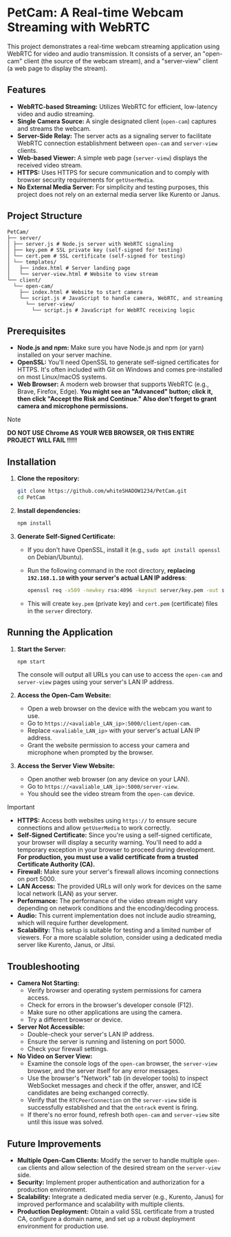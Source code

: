 # PetCam: A Real-time Webcam Streaming with WebRTC
This project demonstrates a real-time webcam streaming application using WebRTC for video and audio transmission. It consists of a server, an "open-cam" client (the source of the webcam stream), and a "server-view" client (a web page to display the stream).

## Features

*   **WebRTC-based Streaming:** Utilizes WebRTC for efficient, low-latency video and audio streaming.
*   **Single Camera Source:** A single designated client (`open-cam`) captures and streams the webcam.
*   **Server-Side Relay:** The server acts as a signaling server to facilitate WebRTC connection establishment between `open-cam` and `server-view` clients.
*   **Web-based Viewer:** A simple web page (`server-view`) displays the received video stream.
*   **HTTPS:** Uses HTTPS for secure communication and to comply with browser security requirements for `getUserMedia`.
*   **No External Media Server:** For simplicity and testing purposes, this project does not rely on an external media server like Kurento or Janus.

## Project Structure
```
PetCam/
├── server/
│ ├── server.js # Node.js server with WebRTC signaling
│ ├── key.pem # SSL private key (self-signed for testing)
│ └── cert.pem # SSL certificate (self-signed for testing)
│ └── templates/
│   ├── index.html # Server landing page
│   └── server-view.html # Website to view stream
└── client/
  └── open-cam/
    ├── index.html # Website to start camera
    └── script.js # JavaScript to handle camera, WebRTC, and streaming
      └── server-view/
        └── script.js # JavaScript for WebRTC receiving logic
```

## Prerequisites

*   **Node.js and npm:** Make sure you have Node.js and npm (or yarn) installed on your server machine.
*   **OpenSSL:** You'll need OpenSSL to generate self-signed certificates for HTTPS. It's often included with Git on Windows and comes pre-installed on most Linux/macOS systems.
*   **Web Browser:** A modern web browser that supports WebRTC (e.g., Brave, Firefox, Edge). **You might see an "Advanced" button; click it, then click "Accept the Risk and Continue." Also don't forget to grant camera and microphone permissions.**

> [!NOTE]  
> **DO NOT USE Chrome AS YOUR WEB BROWSER, OR THIS ENTIRE PROJECT WILL FAIL !!!!!**

## Installation

1. **Clone the repository:**

    ```bash
    git clone https://github.com/whiteSHADOW1234/PetCam.git
    cd PetCam
    ```

2. **Install dependencies:**

    ```bash
    npm install
    ```

3. **Generate Self-Signed Certificate:**

    *   If you don't have OpenSSL, install it (e.g., `sudo apt install openssl` on Debian/Ubuntu).
    *   Run the following command in the root directory, **replacing `192.168.1.10` with your server's actual LAN IP address**:

        ```bash
        openssl req -x509 -newkey rsa:4096 -keyout server/key.pem -out server/cert.pem -sha256 -days 365 -nodes -subj "/C=US/ST=CA/L=San Francisco/O=MyOrg/CN=192.168.1.10" -addext "subjectAltName=IP:192.168.1.10,DNS:localhost,IP:127.0.0.1" -addext "extendedKeyUsage=serverAuth"
        ```

    *   This will create `key.pem` (private key) and `cert.pem` (certificate) files in the `server` directory.

## Running the Application

1. **Start the Server:**

    ```bash
    npm start
    ```

    The console will output all URLs you can use to access the `open-cam` and `server-view` pages using your server's LAN IP address.

2. **Access the Open-Cam Website:**

    *   Open a web browser on the device with the webcam you want to use.
    *   Go to `https://<avaliable_LAN_ip>:5000/client/open-cam`.
    *   Replace `<avaliable_LAN_ip>` with your server's actual LAN IP address.
    *   Grant the website permission to access your camera and microphone when prompted by the browser.

3. **Access the Server View Website:**

    *   Open another web browser (on any device on your LAN).
    *   Go to `https://<avaliable_LAN_ip>:5000/server-view`.
    *   You should see the video stream from the `open-cam` device.

> [!IMPORTANT]  
>
> *   **HTTPS:** Access both websites using `https://` to ensure secure connections and allow `getUserMedia` to work correctly.
> *   **Self-Signed Certificate:** Since you're using a self-signed certificate, your browser will display a security warning. You'll need to add a temporary exception in your browser to proceed during development. **For production, you must use a valid certificate from a trusted Certificate Authority (CA).**
> *   **Firewall:** Make sure your server's firewall allows incoming connections on port 5000.
> *   **LAN Access:** The provided URLs will only work for devices on the same local network (LAN) as your server.
> *   **Performance:** The performance of the video stream might vary depending on network conditions and the encoding/decoding process.
> *   **Audio:** This current implementation does not include audio streaming, which will require further development.
> *   **Scalability:** This setup is suitable for testing and a limited number of viewers. For a more scalable solution, consider using a dedicated media server like Kurento, Janus, or Jitsi.

## Troubleshooting

*   **Camera Not Starting:**
    *   Verify browser and operating system permissions for camera access.
    *   Check for errors in the browser's developer console (F12).
    *   Make sure no other applications are using the camera.
    *   Try a different browser or device.
*   **Server Not Accessible:**
    *   Double-check your server's LAN IP address.
    *   Ensure the server is running and listening on port 5000.
    *   Check your firewall settings.
*   **No Video on Server View:**
    *   Examine the console logs of the `open-cam` browser, the `server-view` browser, and the server itself for any error messages.
    *   Use the browser's "Network" tab (in developer tools) to inspect WebSocket messages and check if the offer, answer, and ICE candidates are being exchanged correctly.
    *   Verify that the `RTCPeerConnection` on the `server-view` side is successfully established and that the `ontrack` event is firing.
    *   If there's no error found, refresh both `open-cam` and `server-view` site until this issue was solved.

## Future Improvements

*   **Multiple Open-Cam Clients:** Modify the server to handle multiple `open-cam` clients and allow selection of the desired stream on the `server-view` side.
*   **Security:** Implement proper authentication and authorization for a production environment.
*   **Scalability:** Integrate a dedicated media server (e.g., Kurento, Janus) for improved performance and scalability with multiple clients.
*   **Production Deployment:** Obtain a valid SSL certificate from a trusted CA, configure a domain name, and set up a robust deployment environment for production use.